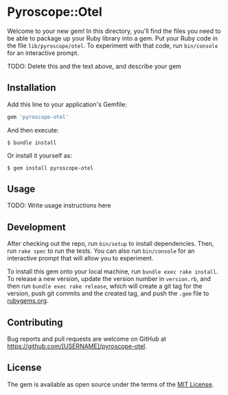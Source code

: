 # Pyroscope::Otel

Welcome to your new gem! In this directory, you'll find the files you need to be able to package up your Ruby library into a gem. Put your Ruby code in the file `lib/pyroscope/otel`. To experiment with that code, run `bin/console` for an interactive prompt.

TODO: Delete this and the text above, and describe your gem

## Installation

Add this line to your application's Gemfile:

```ruby
gem 'pyroscope-otel'
```

And then execute:

    $ bundle install

Or install it yourself as:

    $ gem install pyroscope-otel

## Usage

TODO: Write usage instructions here

## Development

After checking out the repo, run `bin/setup` to install dependencies. Then, run `rake spec` to run the tests. You can also run `bin/console` for an interactive prompt that will allow you to experiment.

To install this gem onto your local machine, run `bundle exec rake install`. To release a new version, update the version number in `version.rb`, and then run `bundle exec rake release`, which will create a git tag for the version, push git commits and the created tag, and push the `.gem` file to [rubygems.org](https://rubygems.org).

## Contributing

Bug reports and pull requests are welcome on GitHub at https://github.com/[USERNAME]/pyroscope-otel.

## License

The gem is available as open source under the terms of the [MIT License](https://opensource.org/licenses/MIT).
